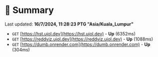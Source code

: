 # 📖 Summary
Last updated: **16/7/2024, 11:28:23 PTG "Asia/Kuala_Lumpur"**

- `GET` [https://hst.ujol.dev](https://hst.ujol.dev) - **Up** (6352ms)
- `GET` [https://reddviz.ujol.dev](https://reddviz.ujol.dev) - **Up** (1088ms)
- `GET` [https://dumb.onrender.com](https://dumb.onrender.com) - **Up** (304ms)
